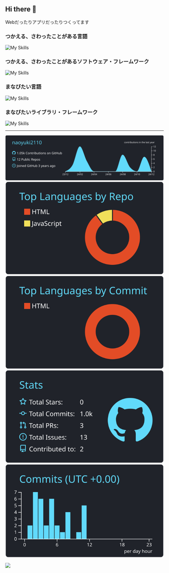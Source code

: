 ## Hi there 👋
Webだったりアプリだったりつくってます

### つかえる、さわったことがある言語
![My Skills](https://go-skill-icons.vercel.app/api/icons?theme=dark&i=cs,python,html,css,js,googleappsscript,ruby,kotlin,ts,mysql,cpp)
### つかえる、さわったことがあるソフトウェア・フレームワーク
![My Skills](https://go-skill-icons.vercel.app/api/icons?theme=dark&i=unity,androidstudio,vscode,bootstrap,electron,flask,nodejs,dotnet,githubpages,jetpackcompose,anaconda,deno,hono,opencv,express,tensorflow,replit,firebase,jekyll,puppeteer)
### まなびたい言語
![My Skills](https://go-skill-icons.vercel.app/api/icons?theme=dark&i=java,rust,go)  
### まなびたいライブラリ・フレームワーク
![My Skills](https://go-skill-icons.vercel.app/api/icons?theme=dark&i=react,nextjs,svelte,vite,workers)

---

[![](https://raw.githubusercontent.com/naoyuki2110/naoyuki2110/main/profile-summary-card-output/react/0-profile-details.svg)](https://github.com/vn7n24fzkq/github-profile-summary-cards)
[![](https://raw.githubusercontent.com/naoyuki2110/naoyuki2110/main/profile-summary-card-output/react/1-repos-per-language.svg)](https://github.com/vn7n24fzkq/github-profile-summary-cards) [![](https://raw.githubusercontent.com/naoyuki2110/naoyuki2110/main/profile-summary-card-output/react/2-most-commit-language.svg)](https://github.com/vn7n24fzkq/github-profile-summary-cards)
[![](https://raw.githubusercontent.com/naoyuki2110/naoyuki2110/main/profile-summary-card-output/react/3-stats.svg)](https://github.com/vn7n24fzkq/github-profile-summary-cards) [![](https://raw.githubusercontent.com/naoyuki2110/naoyuki2110/main/profile-summary-card-output/react/4-productive-time.svg)](https://github.com/vn7n24fzkq/github-profile-summary-cards)


<img src="https://i.giphy.com/media/v1.Y2lkPTc5MGI3NjExd2g1aGhwMjZjaW1yeHkzMmJsZXB4YWxuZXZoemYzM3NmOHNtYmszbyZlcD12MV9pbnRlcm5hbF9naWZfYnlfaWQmY3Q9Zw/fuaxMkSECODxAjmvQ4/giphy.gif">


<!--
**naoyuki2110/naoyuki2110** is a ✨ _special_ ✨ repository because its `README.md` (this file) appears on your GitHub profile.

Here are some ideas to get you started:

- 🔭 I’m currently working on ...
- 🌱 I’m currently learning ...
- 👯 I’m looking to collaborate on ...
- 🤔 I’m looking for help with ...
- 💬 Ask me about ...
- 📫 How to reach me: ...
- 😄 Pronouns: ...
- ⚡ Fun fact: ...
-->
